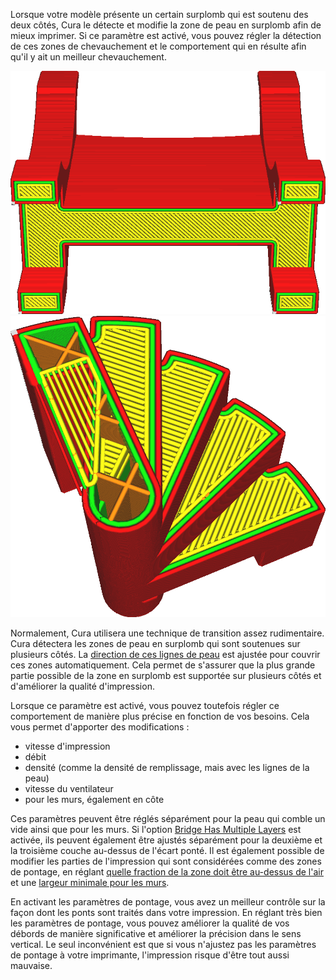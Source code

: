 Lorsque votre modèle présente un certain surplomb qui est soutenu des deux côtés, Cura le détecte et modifie la zone de peau en surplomb afin de mieux imprimer. Si ce paramètre est activé, vous pouvez régler la détection de ces zones de chevauchement et le comportement qui en résulte afin qu'il y ait un meilleur chevauchement.

![Lorsqu'un pont est détecté, les lignes de peau sont orientées de manière à combler l'écart le mieux possible](../../../articles/images/bridge_settings_enabled_default.png)
![Avec les paramètres de pont activés, les lignes de pont sont imprimées avec des paramètres différents](../../../articles/images/bridge_settings_enabled_enabled.png)

Normalement, Cura utilisera une technique de transition assez rudimentaire. Cura détectera les zones de peau en surplomb qui sont soutenues sur plusieurs côtés. La [direction de ces lignes de peau](../shell/skin_angles.md) est ajustée pour couvrir ces zones automatiquement. Cela permet de s'assurer que la plus grande partie possible de la zone en surplomb est supportée sur plusieurs côtés et d'améliorer la qualité d'impression.

Lorsque ce paramètre est activé, vous pouvez toutefois régler ce comportement de manière plus précise en fonction de vos besoins. Cela vous permet d'apporter des modifications :
* vitesse d'impression
* débit
* densité (comme la densité de remplissage, mais avec les lignes de la peau)
* vitesse du ventilateur
* pour les murs, également en côte

Ces paramètres peuvent être réglés séparément pour la peau qui comble un vide ainsi que pour les murs. Si l'option [Bridge Has Multiple Layers](bridge_enable_more_layers.md) est activée, ils peuvent également être ajustés séparément pour la deuxième et la troisième couche au-dessus de l'écart ponté. Il est également possible de modifier les parties de l'impression qui sont considérées comme des zones de pontage, en réglant [quelle fraction de la zone doit être au-dessus de l'air](bridge_skin_support_threshold.md) et une [largeur minimale pour les murs](bridge_wall_min_length.md).

En activant les paramètres de pontage, vous avez un meilleur contrôle sur la façon dont les ponts sont traités dans votre impression. En réglant très bien les paramètres de pontage, vous pouvez améliorer la qualité de vos débords de manière significative et améliorer la précision dans le sens vertical. Le seul inconvénient est que si vous n'ajustez pas les paramètres de pontage à votre imprimante, l'impression risque d'être tout aussi mauvaise.


